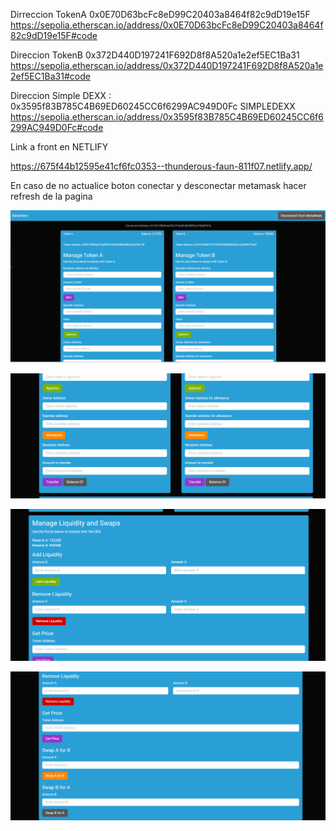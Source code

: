 Dirreccion TokenA 0x0E70D63bcFc8eD99C20403a8464f82c9dD19e15F
https://sepolia.etherscan.io/address/0x0E70D63bcFc8eD99C20403a8464f82c9dD19e15F#code

Direccion TokenB  0x372D440D197241F692D8f8A520a1e2ef5EC1Ba31
https://sepolia.etherscan.io/address/0x372D440D197241F692D8f8A520a1e2ef5EC1Ba31#code

Direccion Simple DEXX :  0x3595f83B785C4B69ED60245CC6f6299AC949D0Fc
SIMPLEDEXX https://sepolia.etherscan.io/address/0x3595f83B785C4B69ED60245CC6f6299AC949D0Fc#code

Link a front en NETLIFY

https://675f44b12595e41cf6fc0353--thunderous-faun-811f07.netlify.app/

En caso de no actualice boton conectar y desconectar metamask hacer refresh de la pagina


![](frontEnd/imagenes/1.png)

![](frontEnd/imagenes/2.png)

![](frontEnd/imagenes/3.png)

![](frontEnd/imagenes/4.png)
    
    
